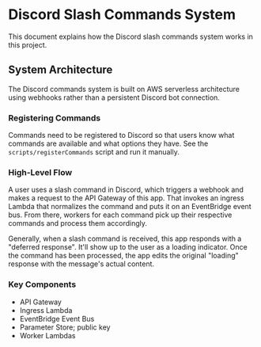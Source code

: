 # Discord Slash Commands System

This document explains how the Discord slash commands system works in this project.

## System Architecture

The Discord commands system is built on AWS serverless architecture using webhooks rather than a persistent Discord bot connection.

### Registering Commands

Commands need to be registered to Discord so that users know what commands are available and what options they have. See the `scripts/registerCommands` script and run it manually.

### High-Level Flow

A user uses a slash command in Discord, which triggers a webhook and makes a request to the API Gateway of this app. That invokes an ingress Lambda that normalizes the command and puts it on an EventBridge event bus. From there, workers for each command pick up their respective commands and process them accordingly.

Generally, when a slash command is received, this app responds with a "deferred response". It'll show up to the user as a loading indicator. Once the command has been processed, the app edits the original "loading" response with the message's actual content.

### Key Components

- API Gateway
- Ingress Lambda
- EventBridge Event Bus
- Parameter Store; public key
- Worker Lambdas
